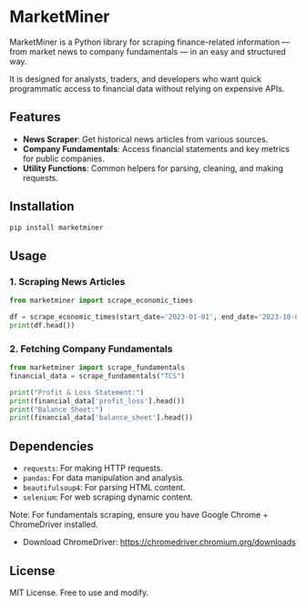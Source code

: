 # MarketMiner

MarketMiner is a Python library for scraping finance-related information — from market news to company fundamentals — in an easy and structured way.

It is designed for analysts, traders, and developers who want quick programmatic access to financial data without relying on expensive APIs.

## Features

- **News Scraper**: Get historical news articles from various sources.
- **Company Fundamentals**: Access financial statements and key metrics for public companies.
- **Utility Functions**: Common helpers for parsing, cleaning, and making requests.

## Installation
```bash
pip install marketminer
```

## Usage

### 1. Scraping News Articles
```python
from marketminer import scrape_economic_times

df = scrape_economic_times(start_date='2023-01-01', end_date='2023-10-01')
print(df.head())
```

### 2. Fetching Company Fundamentals
```python
from marketminer import scrape_fundamentals
financial_data = scrape_fundamentals("TCS")

print("Profit & Loss Statement:")
print(financial_data['profit_loss'].head())
print("Balance Sheet:")
print(financial_data['balance_sheet'].head())
```

## Dependencies

- `requests`: For making HTTP requests.
- `pandas`: For data manipulation and analysis.
- `beautifulsoup4`: For parsing HTML content.
- `selenium`: For web scraping dynamic content.

Note: For fundamentals scraping, ensure you have Google Chrome + ChromeDriver installed.
- Download ChromeDriver: https://chromedriver.chromium.org/downloads

## License
MIT License. Free to use and modify.